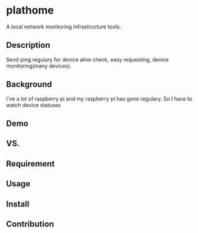 plathome
====

A local network monitoring infrastructure tools.

## Description

Send ping regulary for device alive check, easy requesting, device monitoring(many devices).

## Background

I've a lot of raspberry pi and my raspberry pi has gone regulary. So I have to watch device statuses

## Demo

## VS. 

## Requirement

## Usage

## Install

## Contribution

